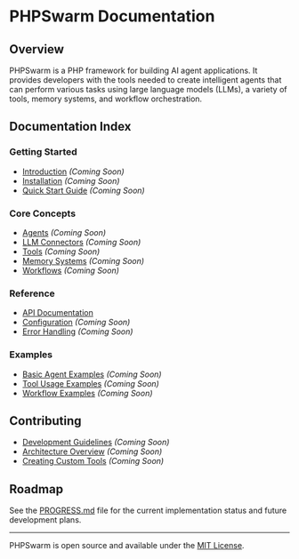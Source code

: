 # PHPSwarm Documentation

## Overview

PHPSwarm is a PHP framework for building AI agent applications. It provides developers with the tools needed to create intelligent agents that can perform various tasks using large language models (LLMs), a variety of tools, memory systems, and workflow orchestration.

## Documentation Index

### Getting Started
* [Introduction](./introduction.md) *(Coming Soon)*
* [Installation](./installation.md) *(Coming Soon)*
* [Quick Start Guide](./quickstart.md) *(Coming Soon)*

### Core Concepts
* [Agents](./agents.md) *(Coming Soon)*
* [LLM Connectors](./llm-connectors.md) *(Coming Soon)*
* [Tools](./tools.md) *(Coming Soon)*
* [Memory Systems](./memory.md) *(Coming Soon)*
* [Workflows](./workflows.md) *(Coming Soon)*

### Reference
* [API Documentation](./api.md)
* [Configuration](./configuration.md) *(Coming Soon)*
* [Error Handling](./error-handling.md) *(Coming Soon)*

### Examples
* [Basic Agent Examples](./examples/basic-agent.md) *(Coming Soon)*
* [Tool Usage Examples](./examples/tool-usage.md) *(Coming Soon)*
* [Workflow Examples](./examples/workflows.md) *(Coming Soon)*

## Contributing
* [Development Guidelines](./contributing/guidelines.md) *(Coming Soon)*
* [Architecture Overview](./contributing/architecture.md) *(Coming Soon)*
* [Creating Custom Tools](./contributing/custom-tools.md) *(Coming Soon)*

## Roadmap
See the [PROGRESS.md](../PROGRESS.md) file for the current implementation status and future development plans.

---

PHPSwarm is open source and available under the [MIT License](../LICENSE). 